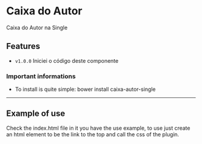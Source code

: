 # Caixa do Autor

Caixa do Autor na Single
## Features

- `v1.0.0` Iniciei o código deste componente

### Important informations

- To install is quite simple: bower install caixa-autor-single
-----

## Example of use
Check the index.html file in it you have the use example, to use just create an html element to be the link to the top and call the css of the plugin.